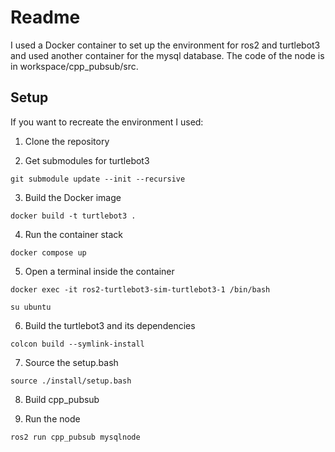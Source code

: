 # Readme

I used a Docker container to set up the environment for ros2 and turtlebot3 and used another container for the mysql database. The code of the node is in workspace/cpp_pubsub/src.

## Setup

If you want to recreate the environment I used:

1. Clone the repository

2. Get submodules for turtlebot3

```
git submodule update --init --recursive
```

3. Build the Docker image

```
docker build -t turtlebot3 .
```

4. Run the container stack

```
docker compose up
```

5. Open a terminal inside the container

```
docker exec -it ros2-turtlebot3-sim-turtlebot3-1 /bin/bash

su ubuntu
```

6. Build the turtlebot3 and its dependencies

```
colcon build --symlink-install
```

7. Source the setup.bash

```
source ./install/setup.bash
```

8. Build cpp_pubsub

9. Run the node

```
ros2 run cpp_pubsub mysqlnode
```
